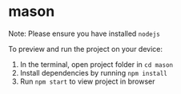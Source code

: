 # mason

Note: Please ensure you have installed `nodejs`

To preview and run the project on your device:

1. In the terminal, open project folder in `cd mason`
2. Install dependencies by running `npm install`
3. Run `npm start` to view project in browser
